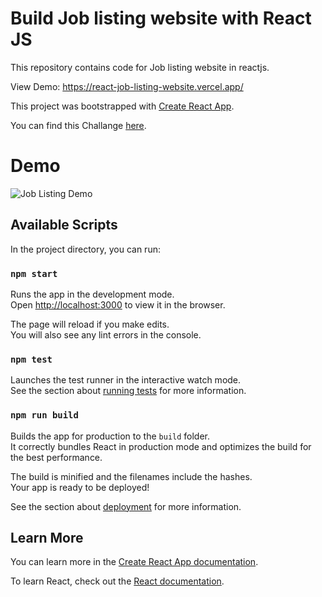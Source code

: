 # Build Job listing website with React JS

This repository contains code for Job listing website in reactjs.

View Demo:
https://react-job-listing-website.vercel.app/

This project was bootstrapped with [Create React App](https://github.com/facebook/create-react-app).

You can find this Challange [here](https://www.frontendmentor.io/solutions/job-listings-with-filters-Q2yDs_r_B).

# Demo 

![Job Listing Demo](https://j.gifs.com/XQ7EYk.gif)



## Available Scripts

In the project directory, you can run:

### `npm start`

Runs the app in the development mode.\
Open [http://localhost:3000](http://localhost:3000) to view it in the browser.

The page will reload if you make edits.\
You will also see any lint errors in the console.

### `npm test`

Launches the test runner in the interactive watch mode.\
See the section about [running tests](https://facebook.github.io/create-react-app/docs/running-tests) for more information.

### `npm run build`

Builds the app for production to the `build` folder.\
It correctly bundles React in production mode and optimizes the build for the best performance.

The build is minified and the filenames include the hashes.\
Your app is ready to be deployed!

See the section about [deployment](https://facebook.github.io/create-react-app/docs/deployment) for more information.


## Learn More

You can learn more in the [Create React App documentation](https://facebook.github.io/create-react-app/docs/getting-started).

To learn React, check out the [React documentation](https://reactjs.org/).

